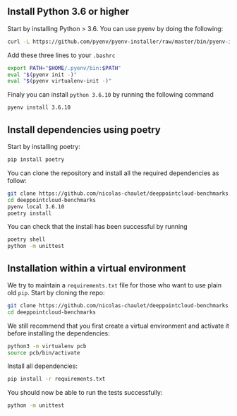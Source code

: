 
## Install Python 3.6 or higher

Start by installing Python  > 3.6. You can use pyenv by doing the following:

```bash
curl -L https://github.com/pyenv/pyenv-installer/raw/master/bin/pyenv-installer | bash
```

Add these three lines to your ```.bashrc```
```bash
export PATH="$HOME/.pyenv/bin:$PATH"
eval "$(pyenv init -)"
eval "$(pyenv virtualenv-init -)"
```

Finaly you can install `python 3.6.10` by running the following command

```bash
pyenv install 3.6.10
``` 

## Install dependencies using poetry

Start by installing poetry:

```bash
pip install poetry
```

You can clone the repository and install all the required dependencies as follow:

```bash
git clone https://github.com/nicolas-chaulet/deeppointcloud-benchmarks.git
cd deeppointcloud-benchmarks
pyenv local 3.6.10
poetry install
```
You can check that the install has been successful by running

```bash
poetry shell
python -m unittest
```

## Installation within a virtual environment

We try to maintain a `requirements.txt` file for those who want to use plain old `pip`. Start by cloning the repo:

```bash
git clone https://github.com/nicolas-chaulet/deeppointcloud-benchmarks.git
cd deeppointcloud-benchmarks
```

We still recommend that you first create a virtual environment and activate it before installing the dependencies:

```bash
python3 -m virtualenv pcb
source pcb/bin/activate
```

Install all dependencies:

```bash
pip install -r requirements.txt
```

You should now be able to run the tests successfully:

```bash
python -m unittest
```